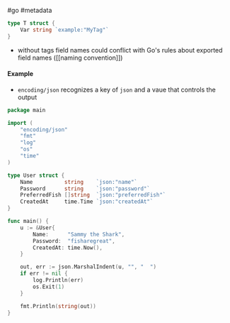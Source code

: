 #go #metadata

```go
type T struct {
	Var string `example:"MyTag"`
}
```

- without tags field names could conflict with Go's rules about exported field names ([[naming convention]])

#### Example
- `encoding/json` recognizes a key of `json` and a vaue that controls the output

```go
package main

import (
	"encoding/json"
	"fmt"
	"log"
	"os"
	"time"
)

type User struct {
	Name          string    `json:"name"`
	Password      string    `json:"password"`
	PreferredFish []string  `json:"preferredFish"`
	CreatedAt     time.Time `json:"createdAt"`
}

func main() {
	u := &User{
		Name:      "Sammy the Shark",
		Password:  "fisharegreat",
		CreatedAt: time.Now(),
	}

	out, err := json.MarshalIndent(u, "", "  ")
	if err != nil {
		log.Println(err)
		os.Exit(1)
	}

	fmt.Println(string(out))
}
```
